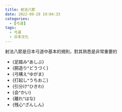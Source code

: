 ```yaml
---
title: 射法八節
date: 2022-09-28 19:04:33
categories:
  - [弓道]
tags:
  - 弓道
  - 日本文化
---
```

射法八節是日本弓道中基本的規則，對其熟悉是非常重要的
- {足踏み^あしぶ}
- {胴造り^どうづく}
- {弓構え^ゆがま}
- {打起し^うちおこ}
- {引分け^ひきわ}
- {会^かい}
- {離れ^はな}
- {残心^ざんしん}

